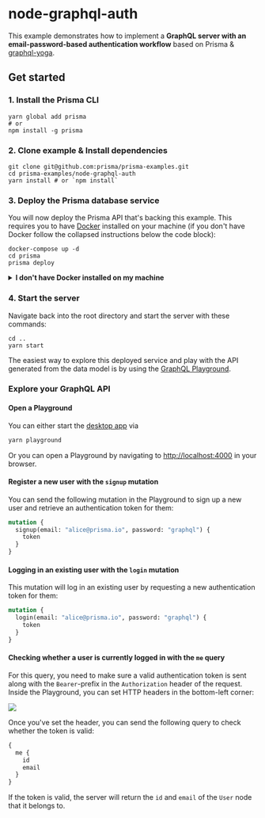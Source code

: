 # node-graphql-auth

This example demonstrates how to implement a **GraphQL server with an email-password-based authentication workflow** based on Prisma & [graphql-yoga](https://github.com/prisma/graphql-yoga).

## Get started

### 1. Install the Prisma CLI

```
yarn global add prisma
# or
npm install -g prisma
```

### 2. Clone example & Install dependencies

```
git clone git@github.com:prisma/prisma-examples.git
cd prisma-examples/node-graphql-auth
yarn install # or `npm install`
```

### 3. Deploy the Prisma database service

You will now deploy the Prisma API that's backing this example. This requires you to have [Docker](https://www.docker.com) installed on your machine (if you don't have Docker follow the collapsed instructions below the code block):

```
docker-compose up -d
cd prisma
prisma deploy
```

<details>
 <summary><strong>I don't have Docker installed on my machine</strong></summary>

To deploy your service to a demo server (rather than locally with Docker), follow these steps:

- Run the following commands:
  ```
  cd prisma
  prisma deploy --new
  ```
- In the interactive CLI wizard: 
  - Select the **Demo server**
  - For all following questions, choose the suggested values by just hitting **Enter**   

</details>

### 4. Start the server

Navigate back into the root directory and start the server with these commands:

```
cd ..
yarn start
```

The easiest way to explore this deployed service and play with the API generated from the data model is by using the [GraphQL Playground](https://github.com/prisma/graphql-playground).

### Explore your GraphQL API

#### Open a Playground

You can either start the [desktop app](https://github.com/prisma/graphql-playground) via

```sh
yarn playground
```

Or you can open a Playground by navigating to [http://localhost:4000](http://localhost:4000) in your browser.

#### Register a new user with the `signup` mutation

You can send the following mutation in the Playground to sign up a new user and retrieve an authentication token for them:

```graphql
mutation {
  signup(email: "alice@prisma.io", password: "graphql") {
    token
  }
}
```

#### Logging in an existing user with the `login` mutation

This mutation will log in an existing user by requesting a new authentication token for them:

```graphql
mutation {
  login(email: "alice@prisma.io", password: "graphql") {
    token
  }
}
```

#### Checking whether a user is currently logged in with the `me` query

For this query, you need to make sure a valid authentication token is sent along with the `Bearer`-prefix in the `Authorization` header of the request. Inside the Playground, you can set HTTP headers in the bottom-left corner:

![](https://imgur.com/bEGUtO0.png)

Once you've set the header, you can send the following query to check whether the token is valid:

```graphql
{
  me {
    id
    email
  }
}
```

If the token is valid, the server will return the `id` and `email` of the `User` node that it belongs to.